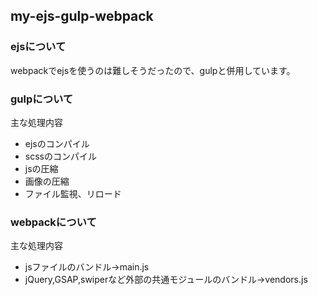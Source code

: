 ## my-ejs-gulp-webpack

### ejsについて

webpackでejsを使うのは難しそうだったので、gulpと併用しています。

### gulpについて
主な処理内容
* ejsのコンパイル
* scssのコンパイル
* jsの圧縮
* 画像の圧縮
* ファイル監視、リロード

### webpackについて
主な処理内容
* jsファイルのバンドル→main.js
* jQuery,GSAP,swiperなど外部の共通モジュールのバンドル→vendors.js
